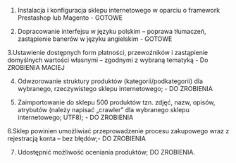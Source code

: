 1. Instalacja i konfiguracja sklepu internetowego w oparciu o framework
Prestashop lub Magento - GOTOWE

2. Dopracowanie interfejsu w języku polskim – poprawa tłumaczeń, zastąpienie
banerów w języku angielskim - GOTOWE

3.Ustawienie dostępnych form płatności, przewoźników i zastąpienie
domyślnych wartości własnymi – zgodnymi z wybraną tematyką - Do ZROBIENIA MACIEJ 

4. Odwzorowanie struktury produktów (kategorii/podkategorii) dla wybranego,
rzeczywistego sklepu internetowego; - DO ZROBIENIA

5. Zaimportowanie do sklepu 500 produktów tzn. zdjęć, nazw, opisów, atrybutów
(należy napisać „crawler” dla wybranego sklepu internetowego; UTF8); - DO ZROBIENIA

6.Sklep powinien umożliwiać przeprowadzenie procesu zakupowego wraz z
rejestracją konta – bez błędów;- DO ZROBIENIA

7. Udostępnić możliwość oceniania produktów; DO ZROBIENIA.
